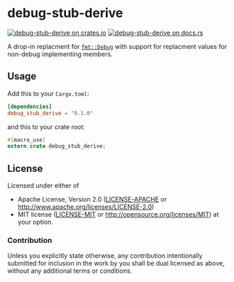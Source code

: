 # debug-stub-derive

[![debug-stub-derive on crates.io][cratesio-image]][cratesio]
[![debug-stub-derive on docs.rs][docsrs-image]][docsrs]

[cratesio-image]: https://img.shields.io/crates/v/debug_stub_derive.svg
[cratesio]: https://crates.io/crates/debug_stub_derive
[docsrs-image]: https://docs.rs/debug_stub_derive/badge.svg?version=0.1.0
[docsrs]: https://docs.rs/debug_stub_derive/0.1.0/

A drop-in replacment for [`fmt::Debug`](https://doc.rust-lang.org/std/fmt/trait.Debug.html) 
with support for replacment values for non-debug implementing members.

## Usage

Add this to your `Cargo.toml`:

```toml
[dependencies]
debug_stub_derive = "0.1.0"
```

and this to your crate root:

```rust
#[macro_use]
extern crate debug_stub_derive;
```

## License

Licensed under either of
 * Apache License, Version 2.0 ([LICENSE-APACHE](LICENSE-APACHE) or http://www.apache.org/licenses/LICENSE-2.0)
 * MIT license ([LICENSE-MIT](LICENSE-MIT) or http://opensource.org/licenses/MIT)
at your option.


### Contribution

Unless you explicitly state otherwise, any contribution intentionally submitted
for inclusion in the work by you shall be dual licensed as above, without any
additional terms or conditions.

